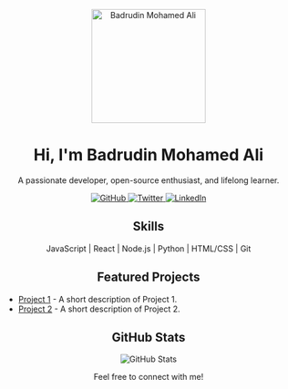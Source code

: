 <!-- Header Section -->
<p align="center">
  <img src="[[https://your-image-url.com/your-avatar.png](https://avatars.githubusercontent.com/u/70440839?v=4)](https://avatars.githubusercontent.com/u/70440839?v=4)" alt="Badrudin Mohamed Ali" width="200">
</p>

<!-- Introduction -->
<h1 align="center">Hi, I'm Badrudin Mohamed Ali</h1>
<p align="center">A passionate developer, open-source enthusiast, and lifelong learner.</p>

<!-- Social Icons -->
<p align="center">
  <a href="https://github.com/Badrudin-cloud">
    <img src="https://img.shields.io/badge/GitHub-Badrudin-cloud-blue" alt="GitHub">
  </a>
  <a href="https://twitter.com/your-twitter-handle">
    <img src="https://img.shields.io/badge/Twitter-YourHandle-blue" alt="Twitter">
  </a>
  <a href="https://linkedin.com/in/your-linkedin-profile">
    <img src="https://img.shields.io/badge/LinkedIn-YourName-blue" alt="LinkedIn">
  </a>
</p>

<!-- Skills Section -->
<h2 align="center">Skills</h2>
<p align="center">JavaScript | React | Node.js | Python | HTML/CSS | Git</p>

<!-- Projects Section -->
<h2 align="center">Featured Projects</h2>

<!-- You can create a list of your featured projects like this -->
<ul>
  <li>
    <a href="https://github.com/Badrudin-cloud/project-1">Project 1</a>
    - A short description of Project 1.
  </li>
  <li>
    <a href="https://github.com/Badrudin-cloud/project-2">Project 2</a>
    - A short description of Project 2.
  </li>
</ul>

<!-- GitHub Stats -->
<h2 align="center">GitHub Stats</h2>
<p align="center">
  <img src="https://github-readme-stats.vercel.app/api?username=Badrudin-cloud&show_icons=true&count_private=true&theme=dark" alt="GitHub Stats">
</p>

<!-- Footer Section -->
<p align="center">
  Feel free to connect with me!
</p>


<!---
Badrudin-cloud/Badrudin-cloud is a ✨ special ✨ repository because its `README.md` (this file) appears on your GitHub profile.
You can click the Preview link to take a look at your changes.
--->

